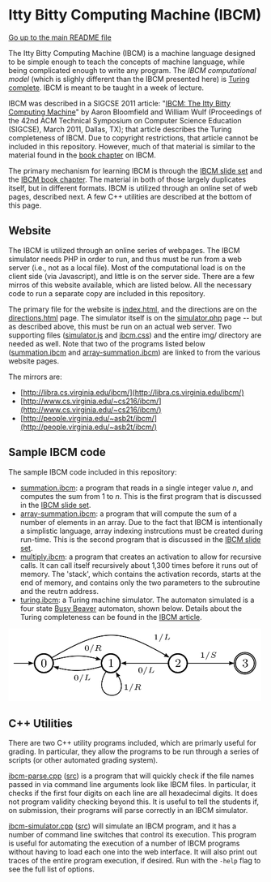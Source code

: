 Itty Bitty Computing Machine (IBCM)
===================================

[Go up to the main README file](../README.html)

The Itty Bitty Computing Machine (IBCM) is a machine language designed
to be simple enough to teach the concepts of machine language, while
being complicated enough to write any program.  The *IBCM
computational model* (which is slighly different than the IBCM
presented here) is [Turing
complete](http://en.wikipedia.org/wiki/Turing_complete).  IBCM is
meant to be taught in a week of lecture.

IBCM was described in a SIGCSE 2011 article: "[IBCM: The Itty Bitty
Computing Machine](http://dl.acm.org/citation.cfm?id=1953273)" by
Aaron Bloomfield and William Wulf (Proceedings of the 42nd ACM
Technical Symposium on Computer Science Education (SIGCSE), March
2011, Dallas, TX); that article describes the Turing completeness of
IBCM.  Due to copyright restrictions, that article cannot be included
in this repository.  However, much of that material is similar to the
material found in the [book chapter](../book/index.html) on IBCM.

The primary mechanism for learning IBCM is through the [IBCM slide
set](../slides/08-ibcm.html) and the [IBCM book
chapter](../book/ibcm-chapter.pdf).  The material in both of those largely
duplicates itself, but in different formats.  IBCM is utilized through
an online set of web pages, described next.  A few C++ utilities are
described at the bottom of this page.


Website
-------

The IBCM is utilized through an online series of webpages.  The IBCM
simulator needs PHP in order to run, and thus must be run from a web
server (i.e., not as a local file).  Most of the computational load is
on the client side (via Javascript), and little is on the server side.
There are a few mirros of this website available, which are listed
below.  All the necessary code to run a separate copy are included in
this repository.

The primary file for the website is [index.html](index.html), and the
directions are on the [directions.html](directions.html) page.  The
simulator itself is on the [simulator.php](simulator.php) page -- but
as described above, this must be run on an actual web server.  Two
supporting files ([simulator.js](simulator.js) and
[ibcm.css](ibcm.css)) and the entire img/ directory are needed as
well.  Note that two of the programs listed below
([summation.ibcm](summation.ibcm) and
[array-summation.ibcm](array-summation.ibcm)) are linked to from the
various website pages.

The mirrors are:


- [http://libra.cs.virginia.edu/ibcm/](http://libra.cs.virginia.edu/ibcm/)
- [http://www.cs.virginia.edu/~cs216/ibcm/](http://www.cs.virginia.edu/~cs216/ibcm/)
- [http://people.virginia.edu/~asb2t/ibcm/](http://people.virginia.edu/~asb2t/ibcm/)


Sample IBCM code
----------------

The sample IBCM code included in this repository:

- [summation.ibcm](summation.ibcm): a program that reads in a single
  integer value *n*, and computes the sum from 1 to *n*. This is the
  first program that is discussed in the [IBCM slide
  set](../slides/08-ibcm.html).
- [array-summation.ibcm](array-summation.ibcm): a program that will
  compute the sum of a number of elements in an array.  Due to the
  fact that IBCM is intentionally a simplistic language, array
  indexing instrcutions must be created during run-time.  This is the
  second program that is discussed in the [IBCM slide
  set](../slides/08-ibcm.html).
- [multiply.ibcm](multiply.ibcm): a program that creates an activation
  to allow for recursive calls.  It can call itself recursively about
  1,300 times before it runs out of memory.  The 'stack', which
  contains the activation records, starts at the end of memory, and
  contains only the two parameters to the subroutine and the reutrn
  address.
- [turing.ibcm](turing.ibcm): a Turing machine simulator.  The
  automaton simulated is a four state [Busy
  Beaver](http://en.wikipedia.org/wiki/Busy_beaver) automaton, shown
  below.  Details about the Turing completeness can be found in the
  [IBCM article](dl.acm.org/citation.cfm?id=1953273).

![Busy Beaver automaton](busy-beaver.png)


C++ Utilities
-------------

There are two C++ utility programs included, which are primarly useful
for grading.  In particular, they allow the programs to be run through
a series of scripts (or other automated grading system).

[ibcm-parse.cpp](ibcm-parse.cpp.html) ([src](ibcm-parse.cpp)) is a
program that will quickly check if the file names passed in via
command line arguments look like IBCM files.  In particular, it checks
if the first four digits on each line are all hexadecimal digits.  It
does not program validity checking beyond this.  It is useful to tell
the students if, on submission, their programs will parse correctly in
an IBCM simulator.

[ibcm-simulator.cpp](ibcm-simulator.cpp.html)
([src](ibcm-simulator.cpp)) will simulate an IBCM program, and it has
a number of command line switches that control its execution.  This
program is useful for automating the execution of a number of IBCM
programs without having to load each one into the web interface.  It
will also print out traces of the entire program execution, if
desired.  Run with the `-help` flag to see the full list of options.
